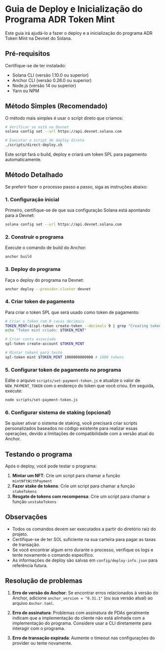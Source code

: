# Guia de Deploy e Inicialização do Programa ADR Token Mint

Este guia irá ajudá-lo a fazer o deploy e a inicialização do programa ADR Token Mint na Devnet do Solana.

## Pré-requisitos

Certifique-se de ter instalado:

- Solana CLI (versão 1.10.0 ou superior)
- Anchor CLI (versão 0.26.0 ou superior)
- Node.js (versão 14 ou superior)
- Yarn ou NPM

## Método Simples (Recomendado)

O método mais simples é usar o script direto que criamos:

```bash
# Verificar se está na Devnet
solana config set --url https://api.devnet.solana.com

# Executar o script de deploy direto
./scripts/direct-deploy.sh
```

Este script fará o build, deploy e criará um token SPL para pagamento automaticamente.

## Método Detalhado

Se preferir fazer o processo passo a passo, siga as instruções abaixo:

### 1. Configuração inicial

Primeiro, certifique-se de que sua configuração Solana está apontando para a Devnet:

```bash
solana config set --url https://api.devnet.solana.com
```

### 2. Construir o programa

Execute o comando de build do Anchor:

```bash
anchor build
```

### 3. Deploy do programa

Faça o deploy do programa na Devnet:

```bash
anchor deploy --provider.cluster devnet
```

### 4. Criar token de pagamento

Para criar o token SPL que será usado como token de pagamento:

```bash
# Criar o token com 9 casas decimais
TOKEN_MINT=$(spl-token create-token --decimals 9 | grep "Creating token" | cut -d " " -f3)
echo "Token mint criado: $TOKEN_MINT"

# Criar conta associada
spl-token create-account $TOKEN_MINT

# Mintar tokens para teste
spl-token mint $TOKEN_MINT 1000000000000 # 1000 tokens
```

### 5. Configurar token de pagamento no programa

Edite o arquivo `scripts/set-payment-token.js` e atualize o valor de `NEW_PAYMENT_TOKEN` com o endereço do token que você criou. Em seguida, execute:

```bash
node scripts/set-payment-token.js
```

### 6. Configurar sistema de staking (opcional)

Se quiser ativar o sistema de staking, você precisará criar scripts personalizados baseados no código existente para realizar essas operações, devido a limitações de compatibilidade com a versão atual do Anchor.

## Testando o programa

Após o deploy, você pode testar o programa:

1. **Mintar um NFT**: Crie um script para chamar a função `mintNftWithPayment`
2. **Fazer stake de tokens**: Crie um script para chamar a função `stakeTokens`
3. **Resgate de tokens com recompensa**: Crie um script para chamar a função `unstakeTokens`

## Observações

- Todos os comandos devem ser executados a partir do diretório raiz do projeto.
- Certifique-se de ter SOL suficiente na sua carteira para pagar as taxas de transação.
- Se você encontrar algum erro durante o processo, verifique os logs e tente novamente o comando específico.
- As informações de deploy são salvas em `config/deploy-info.json` para referência futura.

## Resolução de problemas

1. **Erro de versão do Anchor**: Se encontrar erros relacionados à versão do Anchor, adicione `anchor_version = "0.31.1"` (ou sua versão atual) ao arquivo `Anchor.toml`.

2. **Erro de assinatura**: Problemas com assinatura de PDAs geralmente indicam que a implementação do cliente não está alinhada com a implementação do programa. Considere usar a CLI diretamente para interagir com o programa.

3. **Erro de transação expirada**: Aumente o timeout nas configurações do provider ou tente novamente. 